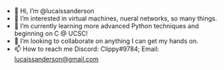 - 👋 Hi, I’m @lucaissanderson
- 👀 I’m interested in virtual machines, nueral networks, so many things.
- 🌱 I’m currently learning more advanced Python techniques and beginning on C @ UCSC!
- 💞️ I’m looking to collaborate on anything I can get my hands on.
- 📫 How to reach me Discord: Clippy#9784; Email: lucaissanderson@gmail.com

<!---
lucaissanderson/lucaissanderson is a ✨ special ✨ repository because its `README.md` (this file) appears on your GitHub profile.
You can click the Preview link to take a look at your changes.
--->
